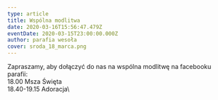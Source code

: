 ```yaml
---
type: article
title: Wspólna modlitwa
date: 2020-03-16T15:56:47.479Z
eventDate: 2020-03-15T23:00:00.000Z
author: parafia wesoła
cover: sroda_18_marca.png
---
```

<!--StartFragment-->

Zapraszamy, aby dołączyć do nas na wspólna modlitwę na facebooku parafii:\
18.00 Msza Święta\
18.40-19.15 Adoracja\
<!--EndFragment-->

